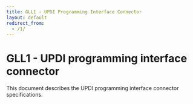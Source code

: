 ```yaml
---
title: GLL1 - UPDI Programming Interface Connector
layout: default
redirect_from:
  - /1/
---
```


# GLL1 - UPDI programming interface connector

This document describes the UPDI programming interface connector specifications.
